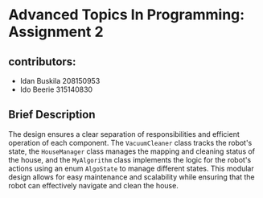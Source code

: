 # Advanced Topics In Programming: Assignment 2
## contributors:
* Idan Buskila 208150953
* Ido Beerie 315140830
## Brief Description
The design ensures a clear separation of responsibilities and efficient operation of each
component. The `VacuumCleaner` class tracks the robot's state, the `HouseManager` class
manages the mapping and cleaning status of the house, and the `MyAlgorithm` class
implements the logic for the robot's actions using an enum `AlgoState` to manage different
states. This modular design allows for easy maintenance and scalability while ensuring that the
robot can effectively navigate and clean the house.
